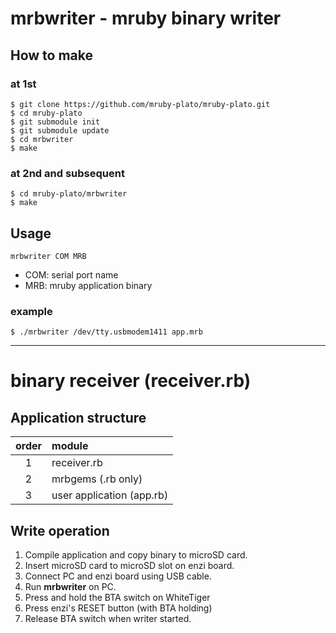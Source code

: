 # mrbwriter - mruby binary writer

## How to make
### at 1st
```
$ git clone https://github.com/mruby-plato/mruby-plato.git
$ cd mruby-plato
$ git submodule init
$ git submodule update
$ cd mrbwriter
$ make
```
### at 2nd and subsequent
```
$ cd mruby-plato/mrbwriter
$ make
```

## Usage
```
mrbwriter COM MRB
```
- COM: serial port name
- MRB: mruby application binary  

### example
```
$ ./mrbwriter /dev/tty.usbmodem1411 app.mrb
```

----
# binary receiver (receiver.rb)

## Application structure
|order|module|
|:-:|:--|
|1|receiver.rb|
|2|mrbgems (.rb only)|
|3|user application (app.rb)|

## Write operation
1. Compile application and copy binary to microSD card.
2. Insert microSD card to microSD slot on enzi board.
3. Connect PC and enzi board using USB cable.
4. Run **mrbwriter** on PC.
5. Press and hold the BTA switch on WhiteTiger
6. Press enzi's RESET button (with BTA holding)
7. Release BTA switch when writer started.
